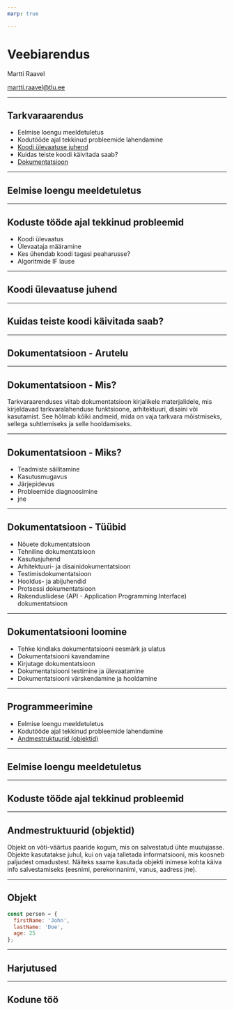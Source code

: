```yaml
---
marp: true

---
```

# Veebiarendus

Martti Raavel

<martti.raavel@tlu.ee>

---

## Tarkvaraarendus

- Eelmise loengu meeldetuletus
- Kodutööde ajal tekkinud probleemide lahendamine
- [Koodi ülevaatuse juhend](../../../Subjects/Software-Development/Topics/Code-Review-Guide/README.md)
- Kuidas teiste koodi käivitada saab?
- [Dokumentatsioon](../../../Subjects/Software-Development/Topics/Documentation/README.md)

---

## Eelmise loengu meeldetuletus

---

## Koduste tööde ajal tekkinud probleemid

- Koodi ülevaatus
- Ülevaataja määramine
- Kes ühendab koodi tagasi peaharusse?
- Algoritmide IF lause

---

## Koodi ülevaatuse juhend

---

## Kuidas teiste koodi käivitada saab?

---

## Dokumentatsioon - Arutelu

---

## Dokumentatsioon - Mis?

Tarkvaraarenduses viitab dokumentatsioon kirjalikele materjalidele, mis kirjeldavad tarkvaralahenduse funktsioone, arhitektuuri, disaini või kasutamist. See hõlmab kõiki andmeid, mida on vaja tarkvara mõistmiseks, sellega suhtlemiseks ja selle hooldamiseks.

---

## Dokumentatsioon - Miks?

- Teadmiste säilitamine
- Kasutusmugavus
- Järjepidevus
- Probleemide diagnoosimine
- jne

---

## Dokumentatsioon - Tüübid

- Nõuete dokumentatsioon
- Tehniline dokumentatsioon
- Kasutusjuhend
- Arhitektuuri- ja disainidokumentatsioon
- Testimisdokumentatsioon
- Hooldus- ja abijuhendid
- Protsessi dokumentatsioon
- Rakendusliidese (API - Application Programming Interface) dokumentatsioon

---

## Dokumentatsiooni loomine

- Tehke kindlaks dokumentatsiooni eesmärk ja ulatus
- Dokumentatsiooni kavandamine
- Kirjutage dokumentatsioon
- Dokumentatsiooni testimine ja ülevaatamine
- Dokumentatsiooni värskendamine ja hooldamine

---

## Programmeerimine

- Eelmise loengu meeldetuletus
- Kodutööde ajal tekkinud probleemide lahendamine
- [Andmestruktuurid (objektid)](../../../Subjects/Programming-Basics/Topics/Data-Structures/README.md#objekt)

---

## Eelmise loengu meeldetuletus

---

## Koduste tööde ajal tekkinud probleemid

---

## Andmestruktuurid (objektid)

Objekt on võti-väärtus paaride kogum, mis on salvestatud ühte muutujasse. Objekte kasutatakse juhul, kui on vaja talletada informatsiooni, mis koosneb paljudest omadustest. Näiteks saame kasutada objekti inimese kohta käiva info salvestamiseks (eesnimi, perekonnanimi, vanus, aadress jne).

---

## Objekt

```js
const person = {
  firstName: 'John',
  lastName: 'Doe',
  age: 25
};
```

---

## Harjutused

---

## Kodune töö

